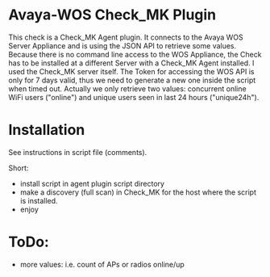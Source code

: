 # Avaya-WOS Check_MK Plugin
This check is a Check_MK Agent plugin. 
It connects to the Avaya WOS Server Appliance and is using the JSON API to retrieve some values.
Because there is no command line access to the WOS Appliance, the Check has to be installed at a different Server with a Check_MK Agent installed. I used the Check_MK server itself.
The Token for accessing the WOS API is only for 7 days valid, thus we need to generate a new one inside the script when timed out.
Actually we only retrieve two values: concurrent online WiFi users ("online") and unique users seen in last 24 hours ("unique24h").

# Installation
See instructions in script file (comments).

Short:
- install script in agent plugin script directory
- make a discovery (full scan) in Check_MK for the host where the script is installed.
- enjoy

# ToDo:
- more values: i.e. count of APs or radios online/up


